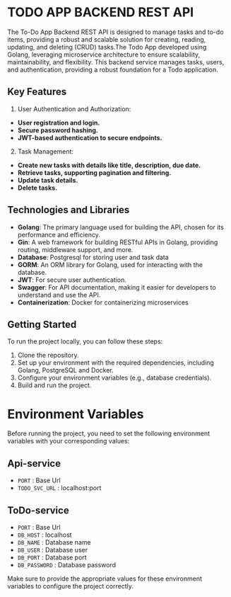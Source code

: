 # TODO APP BACKEND REST API
The To-Do App Backend REST API is designed to manage tasks and to-do items, providing a robust and scalable solution for creating, reading, updating, and deleting (CRUD) tasks.The Todo App developed using Golang, leveraging microservice architecture to ensure scalability, maintainability, and flexibility. This backend service manages tasks, users, and authentication, providing a robust foundation for a Todo application.

## Key Features
1. User Authentication and Authorization:
- **User registration and login.**
- **Secure password hashing.**
- **JWT-based authentication to secure endpoints.**
2. Task Management:
- **Create new tasks with details like title, description, due date.**
- **Retrieve tasks, supporting pagination and filtering.**
- **Update task details.**
- **Delete tasks.**

## Technologies and Libraries
- **Golang**: The primary language used for building the API, chosen for its performance and efficiency.
- **Gin**: A web framework for building RESTful APIs in Golang, providing routing, middleware support, and more.
- **Database**: Postgresql for storing user and task data
- **GORM**: An ORM library for Golang, used for interacting with the database.
- **JWT**: For secure user authentication.
- **Swagger**: For API documentation, making it easier for developers to understand and use the API.
- **Containerization**: Docker for containerizing microservices


## Getting Started

To run the project locally, you can follow these steps:

1. Clone the repository.
2. Set up your environment with the required dependencies, including Golang, PostgreSQL and Docker.
3. Configure your environment variables (e.g., database credentials).
4. Build and run the project.


# Environment Variables

Before running the project, you need to set the following environment variables with your corresponding values:

## Api-service
- `PORT`   : Base Url
- `TODO_SVC_URL` : localhost:port

## ToDo-service

- `PORT`   : Base Url
- `DB_HOST` : localhost
- `DB_NAME` : Database name
- `DB_USER` : Database user
- `DB_PORT` : Database port
- `DB_PASSWORD` : Database password

Make sure to provide the appropriate values for these environment variables to configure the project correctly.

